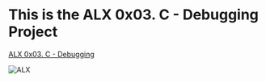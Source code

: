 # This is the ALX 0x03. C - Debugging Project




[ALX 0x03. C - Debugging]( https://intranet.alxswe.com/projects/539 "0x03. C - Debugging")





![ALX]( https://encrypted-tbn0.gstatic.com/images?q=tbn:ANd9GcThj-6LwEss_4wXGp4MS6iy4VL-g40kJEKnsktTkPMR&s"ALX")

